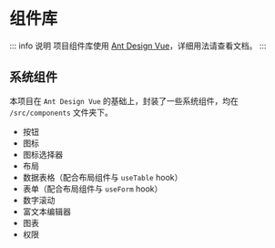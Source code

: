 # 组件库

::: info 说明
项目组件库使用 [Ant Design Vue](https://antdv.com/components/overview-cn)，详细用法请查看文档。
:::

## 系统组件

本项目在 `Ant Design Vue` 的基础上，封装了一些系统组件，均在 `/src/components` 文件夹下。

- 按钮
- 图标
- 图标选择器
- 布局
- 数据表格（配合布局组件与 `useTable` hook）
- 表单（配合布局组件与 `useForm` hook）
- 数字滚动
- 富文本编辑器
- 图表
- 权限
